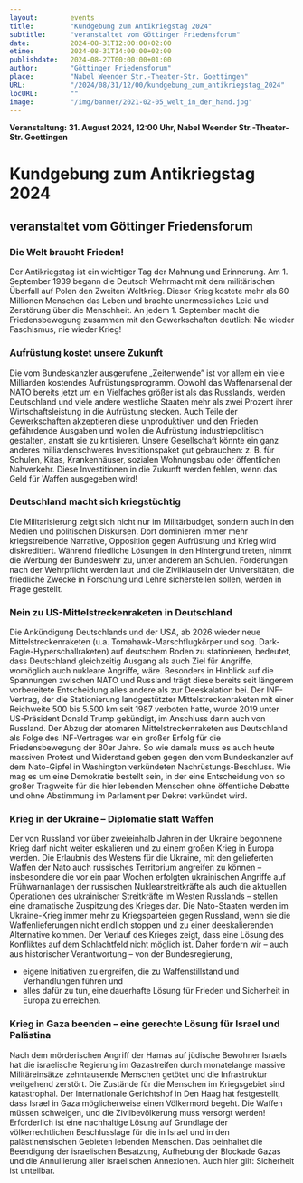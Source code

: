 ```yaml
---
layout:        events
title:         "Kundgebung zum Antikriegstag 2024"
subtitle:      "veranstaltet vom Göttinger Friedensforum"
date:          2024-08-31T12:00:00+02:00
etime:         2024-08-31T14:00:00+02:00
publishdate:   2024-08-27T00:00:00+01:00
author:        "Göttinger Friedensforum"
place:         "Nabel Weender Str.-Theater-Str. Goettingen"
URL:           "/2024/08/31/12/00/kundgebung_zum_antikriegstag_2024"
locURL:        ""
image:         "/img/banner/2021-02-05_welt_in_der_hand.jpg"
---
```


**Veranstaltung: 31. August 2024, 12:00 Uhr, Nabel Weender Str.-Theater-Str. Goettingen**

Kundgebung zum Antikriegstag 2024
===========

veranstaltet vom Göttinger Friedensforum
-----------

### Die Welt braucht Frieden!
Der Antikriegstag ist ein wichtiger Tag der Mahnung und Erinnerung. Am 1. September 1939 begann die Deutsch Wehrmacht mit dem militärischen Überfall auf Polen den Zweiten Weltkrieg. Dieser Krieg kostete mehr als 60 Millionen Menschen das Leben und brachte unermessliches Leid und Zerstörung über die Menschheit.
An jedem 1. September macht die Friedensbewegung zusammen mit den Gewerkschaften deutlich:
Nie wieder Faschismus, nie wieder Krieg!

### Aufrüstung kostet unsere Zukunft
Die vom Bundeskanzler ausgerufene „Zeitenwende” ist vor allem ein viele Milliarden kostendes Aufrüstungsprogramm. Obwohl das Waffenarsenal der NATO bereits jetzt um ein Vielfaches größer ist als das Russlands, werden Deutschland und viele andere westliche Staaten mehr als zwei Prozent ihrer Wirtschaftsleistung in die Aufrüstung stecken. Auch Teile der Gewerkschaften akzeptieren diese unproduktiven und den Frieden gefährdende Ausgaben und wollen die Aufrüstung industriepolitisch gestalten, anstatt sie zu kritisieren.
Unsere Gesellschaft könnte ein ganz anderes milliardenschweres Investitionspaket gut gebrauchen:
z. B. für Schulen, Kitas, Krankenhäuser, sozialen Wohnungsbau oder öffentlichen Nahverkehr. Diese Investitionen in die Zukunft werden fehlen, wenn das Geld für Waffen ausgegeben wird!

### Deutschland macht sich kriegstüchtig
Die Militarisierung zeigt sich nicht nur im Militärbudget, sondern auch in den Medien und politischen Diskursen. Dort dominieren immer mehr kriegstreibende Narrative, Opposition gegen Aufrüstung und Krieg wird diskreditiert. Während friedliche Lösungen in den Hintergrund treten, nimmt die Werbung der Bundeswehr zu, unter anderem an Schulen. Forderungen nach der Wehrpflicht werden laut und die Zivilklauseln der Universitäten, die friedliche Zwecke in Forschung und Lehre sicherstellen sollen, werden in Frage gestellt.

### Nein zu US-Mittelstreckenraketen in Deutschland
Die Ankündigung Deutschlands und der USA, ab 2026 wieder neue Mittelstreckenraketen (u.a. Tomahawk-Marschflugkörper und sog. Dark-Eagle-Hyperschallraketen) auf deutschem Boden zu stationieren, bedeutet, dass Deutschland gleichzeitig Ausgang als auch Ziel für Angriffe, womöglich auch nukleare Angriffe, wäre. Besonders in Hinblick auf die Spannungen zwischen NATO und Russland trägt diese bereits seit längerem vorbereitete Entscheidung alles andere als zur Deeskalation bei.
Der INF-Vertrag, der die Stationierung landgestützter Mittelstreckenraketen mit einer Reichweite 500 bis 5.500 km seit 1987 verboten hatte, wurde 2019 unter US-Präsident Donald Trump gekündigt, im Anschluss dann auch von Russland. Der Abzug der atomaren Mittelstreckenraketen aus Deutschland als Folge des INF-Vertrages war ein großer Erfolg für die Friedensbewegung der 80er Jahre.
So wie damals muss es auch heute massiven Protest und Widerstand geben gegen den vom Bundeskanzler auf dem Nato-Gipfel in Washington verkündeten Nachrüstungs-Beschluss.
Wie mag es um eine Demokratie bestellt sein, in der eine Entscheidung von so großer Tragweite für die hier lebenden Menschen ohne öffentliche Debatte und ohne Abstimmung im Parlament per Dekret verkündet wird.

### Krieg in der Ukraine – Diplomatie statt Waffen
Der von Russland vor über zweieinhalb Jahren in der Ukraine begonnene Krieg darf nicht weiter eskalieren und zu einem großen Krieg in Europa werden. Die Erlaubnis des Westens für die Ukraine, mit den gelieferten Waffen der Nato auch russisches Territorium angreifen zu können – insbesondere die vor ein paar Wochen erfolgten ukrainischen Angriffe auf Frühwarnanlagen der russischen Nuklearstreitkräfte als auch die aktuellen Operationen des ukrainischer Streitkräfte im Westen Russlands – stellen eine dramatische Zuspitzung des Krieges dar.
Die Nato-Staaten werden im Ukraine-Krieg immer mehr zu Kriegsparteien gegen Russland, wenn sie die Waffenlieferungen nicht endlich stoppen und zu einer deeskalierenden Alternative kommen.
Der Verlauf des Krieges zeigt, dass eine Lösung des Konfliktes auf dem Schlachtfeld nicht möglich ist.
Daher fordern wir – auch aus historischer Verantwortung – von der Bundesregierung,
- eigene Initiativen zu ergreifen, die zu Waffenstillstand und Verhandlungen führen und
- alles dafür zu tun, eine dauerhafte Lösung für Frieden und Sicherheit in Europa zu erreichen.

### Krieg in Gaza beenden – eine gerechte Lösung für Israel und Palästina
Nach dem mörderischen Angriff der Hamas auf jüdische Bewohner Israels hat die israelische Regierung im Gazastreifen durch monatelange massive Militäreinsätze zehntausende Menschen getötet und die Infrastruktur weitgehend zerstört. Die Zustände für die Menschen im Kriegsgebiet sind katastrophal. Der Internationale Gerichtshof in Den Haag hat festgestellt, dass Israel in Gaza möglicherweise einen Völkermord begeht. Die Waffen müssen schweigen, und die Zivilbevölkerung muss versorgt werden!
Erforderlich ist eine nachhaltige Lösung auf Grundlage der völkerrechtlichen Beschlusslage für die in Israel und in den palästinensischen Gebieten lebenden Menschen. Das beinhaltet die Beendigung der israelischen Besatzung, Aufhebung der Blockade Gazas und die Annullierung aller israelischen Annexionen. Auch hier gilt: Sicherheit ist unteilbar.


